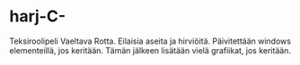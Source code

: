 # harj-C-
Teksiroolipeli Vaeltava Rotta.
Eilaisia aseita ja hirviöitä.
Päivitettään windows elementeillä, jos keritään.
Tämän jälkeen lisätään vielä grafiikat, jos keritään.
